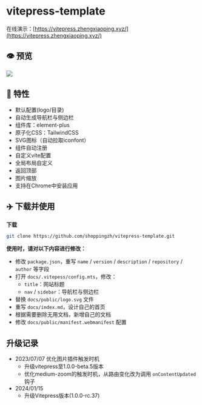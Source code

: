 # vitepress-template
在线演示：[https://vitepress.zhengxiaoping.xyz/](https://vitepress.zhengxiaoping.xyz/)

## 👁️ 预览

![](https://github.com/shoppingzh/vitepress-template/blob/main/preview.png?raw=true)

## 🚀 特性

- 默认配置(logo/目录)
- 自动生成导航栏与侧边栏
- 组件库：element-plus
- 原子化CSS：TailwindCSS
- SVG图标（自动拉取iconfont）
- 组件自动注册
- 自定义vite配置
- 全局布局自定义
- 返回顶部
- 图片缩放
- 支持在Chrome中安装应用

## ✈️ 下载并使用

**下载**

```bash
git clone https://github.com/shoppingzh/vitepress-template.git
```

**使用时，请对以下内容进行修改：**

- 修改 `package.json`，重写 `name` / `version` / `description` / `repository` / `author` 等字段
- 打开 `docs/.vitepess/config.mts`，修改：
  - `title`：网站标题
  - `nav` / `sidebar`：导航栏与侧边栏
- 替换 `docs/public/logo.svg` 文件
- 重写 `docs/index.md`，设计自己的首页
- 根据需要删除无用文档，新增自己的文档
- 修改 `docs/public/manifest.webmanifest` 配置

## 升级记录

- 2023/07/07 优化图片插件触发时机
  - 升级vitepress至1.0.0-beta.5版本
  - 优化medium-zoom的触发时机，从路由变化改为调用 `onContentUpdated` 钩子
- 2024/01/15
  - 升级Vitepress版本(1.0.0-rc.37)